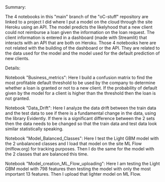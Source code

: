 Summary: 

The 4 notebooks in this "main" branch of the "oC-stuff" repository are linked to a project I did where I put a model on the cloud through the site Heroku using an API. The model predicts the likelyhood that a new client could not reimburse a loan given the information on the loan request. The client information is entered in a dashboard (made with Streamlit) that interacts with an API that are both on Heroku. Those 4 notebooks here are not related with the building of the dashboard or the API. They are related to the data used for the model and the model used for the default prediction of new clients.

Details:

Notebook "Business_metrics":
Here I build a confusion matrix to find the most profitable default threshold to be used by the company to determine whether a loan is granted or not to a new client. If the probability of default given by the model for a client is higher than the threshold then the loan is not granted.

Notebook "Data_Drift":
Here I analyze the data drift between the train data and the test data to see if there is a fundamental change in the data, using the library Evidently.
If there is a significant difference between the 2 sets then the data needs to be changed so that the train data and test data look similar statistically speaking.

Notebook "Model_Balanced_Classes":
Here I test the Light GBM model with the 2 unbalanced classes and I load that model on the site ML Flow (mlflow.org) for tracking purposes. Then I do the same for the model with the 2 classes that are balanced this time.

Notebook "Model_creation_ML_Flow_uploading":
Here I am testing the Light GBM model with 798 features then testing the model with only the most important 13 features. Then I upload that lighter model on ML Flow.
